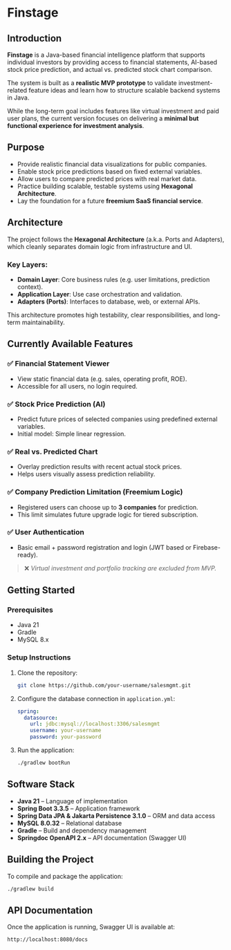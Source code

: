 # Finstage

## Introduction

**Finstage** is a Java-based financial intelligence platform that supports individual investors by providing access to financial statements, AI-based stock price prediction, and actual vs. predicted stock chart comparison.

The system is built as a **realistic MVP prototype** to validate investment-related feature ideas and learn how to structure scalable backend systems in Java.

While the long-term goal includes features like virtual investment and paid user plans, the current version focuses on delivering a **minimal but functional experience for investment analysis**.

## Purpose

- Provide realistic financial data visualizations for public companies.
- Enable stock price predictions based on fixed external variables.
- Allow users to compare predicted prices with real market data.
- Practice building scalable, testable systems using **Hexagonal Architecture**.
- Lay the foundation for a future **freemium SaaS financial service**.

## Architecture

The project follows the **Hexagonal Architecture** (a.k.a. Ports and Adapters), which cleanly separates domain logic from infrastructure and UI.

### Key Layers:

- **Domain Layer**: Core business rules (e.g. user limitations, prediction context).
- **Application Layer**: Use case orchestration and validation.
- **Adapters (Ports)**: Interfaces to database, web, or external APIs.

This architecture promotes high testability, clear responsibilities, and long-term maintainability.

## Currently Available Features

### ✅ Financial Statement Viewer
- View static financial data (e.g. sales, operating profit, ROE).
- Accessible for all users, no login required.

### ✅ Stock Price Prediction (AI)
- Predict future prices of selected companies using predefined external variables.
- Initial model: Simple linear regression.

### ✅ Real vs. Predicted Chart
- Overlay prediction results with recent actual stock prices.
- Helps users visually assess prediction reliability.

### ✅ Company Prediction Limitation (Freemium Logic)
- Registered users can choose up to **3 companies** for prediction.
- This limit simulates future upgrade logic for tiered subscription.

### ✅ User Authentication
- Basic email + password registration and login (JWT based or Firebase-ready).

> ❌ *Virtual investment and portfolio tracking are excluded from MVP.*

## Getting Started

### Prerequisites

- Java 21
- Gradle
- MySQL 8.x

### Setup Instructions

1. Clone the repository:
   ```bash
   git clone https://github.com/your-username/salesmgmt.git
   ```
2. Configure the database connection in `application.yml`:
   ```yaml
   spring:
     datasource:
       url: jdbc:mysql://localhost:3306/salesmgmt
       username: your-username
       password: your-password
   ```
3. Run the application:
   ```bash
   ./gradlew bootRun
   ```

## Software Stack

- **Java 21** – Language of implementation
- **Spring Boot 3.3.5** – Application framework
- **Spring Data JPA & Jakarta Persistence 3.1.0** – ORM and data access
- **MySQL 8.0.32** – Relational database
- **Gradle** – Build and dependency management
- **Springdoc OpenAPI 2.x** – API documentation (Swagger UI)

## Building the Project

To compile and package the application:

```bash
./gradlew build
```

## API Documentation

Once the application is running, Swagger UI is available at:

```
http://localhost:8080/docs
```

